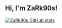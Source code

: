 ## Hi, I'm ZaRk90s!

<!-- Github stats from [https://github.com/](https://github.com/anuraghazra/github-readme-stats) -->
[![ZaRk90s GitHub stats](https://github-readme-stats.vercel.app/api?username=ZaRk90s)](https://github.com/anuraghazra/github-readme-stats)

